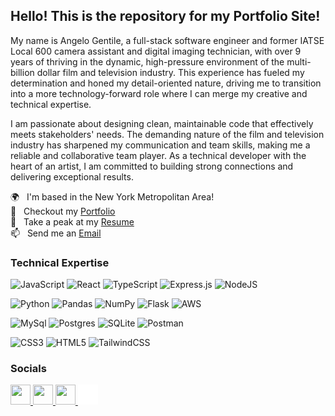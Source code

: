 ## Hello! This is the repository for my Portfolio Site!

My name is Angelo Gentile, a full-stack software engineer and former IATSE Local 600 camera assistant and digital imaging technician, with over 9 years of thriving in the dynamic, high-pressure environment of the multi-billion dollar film and television industry. This experience has fueled my determination and honed my detail-oriented nature, driving me to transition into a more technology-forward role where I can merge my creative and technical expertise.

I am passionate about designing clean, maintainable code that effectively meets stakeholders' needs. The demanding nature of the film and television industry has sharpened my communication and team skills, making me a reliable and collaborative team player. As a technical developer with the heart of an artist, I am committed to building strong connections and delivering exceptional results.

🌍 &nbsp; I'm based in the New York Metropolitan Area! <br/>
🎨 &nbsp; Checkout my <a href="https://angelogentileiii.github.io" target="_blank" rel="noopener noreferrer">Portfolio</a><br/>
👀 &nbsp; Take a peak at my <a href="https://angelogentileiii.github.io/assets/pdfs/AGIII-Technical-Resume.pdf" target="_blank" rel="noopener noreferrer">Resume</a><br/>
📫 &nbsp; Send me an <a href="mailto:angelogentileiii@gmail.com">Email</a>


### Technical Expertise

![JavaScript](https://img.shields.io/badge/JavaScript-F7DF1E?style=for-the-badge&logo=javascript&logoColor=black)
![React](https://img.shields.io/badge/React-20232A?style=for-the-badge&logo=react&logoColor=white)
![TypeScript](https://img.shields.io/badge/TypeScript-007ACC?style=for-the-badge&logo=typescript&logoColor=white)
![Express.js](https://img.shields.io/badge/express.js-404D59?style=for-the-badge&logo=express&logoColor=white)
![NodeJS](https://img.shields.io/badge/Node.js-43853D?style=for-the-badge&logo=node.js&logoColor=white)

![Python](https://img.shields.io/badge/python-3776AB?style=for-the-badge&logo=python&logoColor=white)
![Pandas](https://img.shields.io/badge/pandas-%23150458.svg?style=for-the-badge&logo=pandas&logoColor=white)
![NumPy](https://img.shields.io/badge/numpy-%23013243.svg?style=for-the-badge&logo=numpy&logoColor=white)
![Flask](https://img.shields.io/badge/Flask-000000?style=for-the-badge&logo=Flask&logoColor=white)
![AWS](https://img.shields.io/badge/Amazon_AWS-232F3E?style=for-the-badge&logo=amazon-web-services&logoColor=white)

![MySql](https://img.shields.io/badge/MySQL-00000F?style=for-the-badge&logo=mysql&logoColor=white)
![Postgres](https://img.shields.io/badge/postgres-%23316192.svg?style=for-the-badge&logo=postgresql&logoColor=white)
![SQLite](https://img.shields.io/badge/sqlite-%2307405e.svg?style=for-the-badge&logo=sqlite&logoColor=white)
![Postman](https://img.shields.io/badge/Postman-FF6C37?style=for-the-badge&logo=postman&logoColor=white)

![CSS3](https://img.shields.io/badge/css3-%231572B6.svg?style=for-the-badge&logo=css3&logoColor=white)
![HTML5](https://img.shields.io/badge/html5-%23E34F26.svg?style=for-the-badge&logo=html5&logoColor=white)
![TailwindCSS](https://img.shields.io/badge/Tailwind_CSS-38B2AC?style=for-the-badge&logo=tailwind-css&logoColor=white)

### Socials
<p align="left">
  <a href="https://www.github.com/angelogentileiii" target="_blank" rel="noopener noreferrer">
    <picture>
      <source media="(prefers-color-scheme: dark)" srcset="https://raw.githubusercontent.com/danielcranney/readme-generator/main/public/icons/socials/github-dark.svg" />
      <source media="(prefers-color-scheme: light)" srcset="https://raw.githubusercontent.com/danielcranney/readme-generator/main/public/icons/socials/github.svg" />
      <img src="https://raw.githubusercontent.com/danielcranney/readme-generator/main/public/icons/socials/github.svg" width="32" height="32" />
    </picture>
  </a>
  <a href="https://www.linkedin.com/in/angelogentileiii" target="_blank" rel="noopener noreferrer">
    <picture>
      <source media="(prefers-color-scheme: dark)" srcset="https://raw.githubusercontent.com/danielcranney/readme-generator/main/public/icons/socials/linkedin-dark.svg" />
      <source media="(prefers-color-scheme: light)" srcset="https://raw.githubusercontent.com/danielcranney/readme-generator/main/public/icons/socials/linkedin.svg" />
      <img src="https://raw.githubusercontent.com/danielcranney/readme-generator/main/public/icons/socials/linkedin.svg" width="32" height="32" />
    </picture>
  </a>
  <a href="http://www.medium.com/@angelogentileiii" target="_blank" rel="noopener noreferrer">
    <picture>
      <source media="(prefers-color-scheme: dark)" srcset="https://raw.githubusercontent.com/danielcranney/readme-generator/main/public/icons/socials/medium-dark.svg" />
      <source media="(prefers-color-scheme: light)" srcset="https://raw.githubusercontent.com/danielcranney/readme-generator/main/public/icons/socials/medium.svg" />
      <img src="https://raw.githubusercontent.com/danielcranney/readme-generator/main/public/icons/socials/medium.svg" width="32" height="32" />
    </picture>
  </a>
  <a href="https://www.imdb.com/name/nm6910867/" target="_blank" rel="noopener noreferrer">
    <picture>
      <source media="(prefers-color-scheme: dark)" srcset="https://www.github.com/angelogentileiii/angelogentileiii/raw/main/imdb-svgrepo-com.svg" />
      <source media="(prefers-color-scheme: light)" srcset="https://www.github.com/angelogentileiii/angelogentileiii/raw/main/imdb-svgrepo-com(light).svg" />
      <img src="https://www.github.com/angelogentileiii/angelogentileiii/raw/main/imdb-svgrepo-com.svg" width="32" height="32" />
    </picture>
  </a>
</p>
